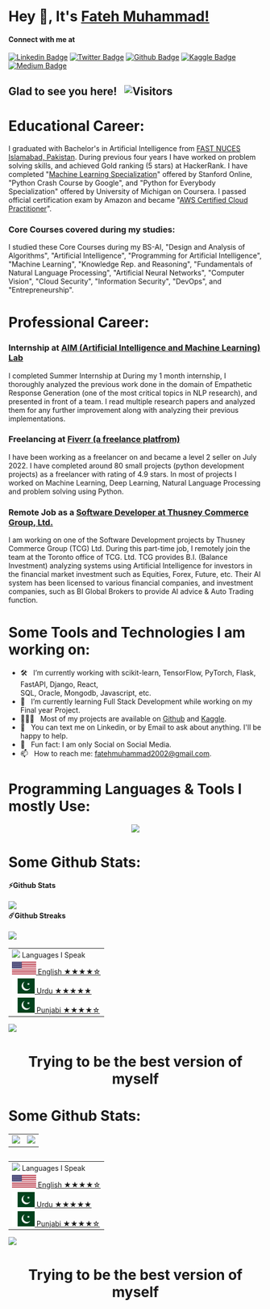 # Hey 👋, It's [Fateh Muhammad!](https://github.com/FatehMuhammad/)

#### Connect with me at
[![Linkedin Badge](https://img.shields.io/badge/-LinkedIn-important)](https://www.linkedin.com/in/fateh-muhammad/)
[![Twitter Badge](https://img.shields.io/badge/-Twitter-blue)](https://twitter.com/FM__Sani)
[![Github Badge](https://img.shields.io/badge/-Github-brightgreen)](https://github.com/FatehMuhammad/)
[![Kaggle Badge](https://img.shields.io/badge/-Kaggle-green)](https://www.kaggle.com/fatehmuhammad/)
[![Medium Badge](https://img.shields.io/badge/-Medium-informational)](https://fatehmuhammad.medium.com/)

## Glad to see you here! &nbsp; ![Visitors](https://api.visitorbadge.io/api/visitors?path=FatehMuhammad&label=Visitors&labelColor=%23697689&countColor=%231ccce4)

# **Educational Career:**

I graduated with Bachelor's in Artificial Intelligence from [FAST NUCES Islamabad, Pakistan](https://www.nu.edu.pk/). During previous four years I have worked on problem solving skills, and achieved Gold ranking (5 stars) at HackerRank. I have completed "[Machine Learning Specialization](https://www.coursera.org/account/accomplishments/specialization/certificate/YK4VGPX4CQ8G)" offered by Stanford Online, "Python Crash Course by Google", and "Python for Everybody Specialization" offered by University of Michigan on Coursera. I passed official certification exam by Amazon and became "[AWS Certified Cloud Practitioner](https://www.credly.com/badges/83444650-ee44-4b6e-bc9c-e9cb098ac75d?source=linked_in_profile)".

### **Core Courses covered during my studies:**

I studied these Core Courses during my BS-AI, "Design and Analysis of Algorithms", "Artificial Intelligence", "Programming for Artificial Intelligence", "Machine Learning", "Knowledge Rep. and Reasoning", "Fundamentals of Natural Language Processing", "Artificial Neural Networks", "Computer Vision", "Cloud Security", "Information Security", "DevOps", and "Entrepreneurship".

# **Professional Career:**

### **Internship at [AIM (Artificial Intelligence and Machine Learning) Lab](http://isb.nu.edu.pk/aim/)**

I completed Summer Internship at  During my 1 month internship, I thoroughly analyzed the previous work done in the domain of Empathetic Response Generation (one of the most critical topics in NLP research), and presented in front of a team. I read multiple research papers and analyzed them for any further improvement along with analyzing their previous implementations.

### **Freelancing at [Fiverr (a freelance platfrom)](https://www.fiverr.com/users/fatehmuhammad36/)**

I have been working as a freelancer on  and became a level 2 seller on July 2022. I have completed around 80 small projects (python development projects) as a freelancer with rating of 4.9 stars. In most of projects I worked on Machine Learning, Deep Learning, Natural Language Processing and problem solving using Python.

### **Remote Job as a [Software Developer at Thusney Commerce Group, Ltd.](http://www.thusney.com/)**

I am working on one of the Software Development projects by Thusney Commerce Group (TCG) Ltd. During this part-time job, I remotely join the team at the Toronto office of TCG. Ltd. TCG provides B.I. (Balance Investment) analyzing systems using Artificial Intelligence for investors in the financial market investment such as Equities, Forex, Future, etc. Their AI system has been licensed to various financial companies, and investment companies, such as BI Global Brokers to provide AI advice & Auto Trading function.

# **Some Tools and Technologies I am working on:**

- 🛠 &nbsp; I’m currently working with scikit-learn, TensorFlow, PyTorch, Flask, FastAPI, Django, React, <br /> SQL, Oracle, Mongodb, Javascript, etc.
- 🚀 &nbsp; I’m currently learning Full Stack Development while working on my Final year Project.
- 👨🏻‍💻 &nbsp; Most of my projects are available on [Github](https://github.com/FatehMuhammad/) and [Kaggle](https://www.kaggle.com/fatehmuhammad/).
- 💬 &nbsp; You can text me on Linkedin, or by Email to ask about anything. I'll be happy to help.
- 👾 &nbsp; Fun fact: I am only Social on Social Media.
- 📫 &nbsp; How to reach me: fatehmuhammad2002@gmail.com.

# **Programming Languages & Tools I mostly Use:**

<p align="center">
  <a href="https://skillicons.dev">
    <img src="https://skillicons.dev/icons?i=python,pytorch,tensorflow,opencv,sklearn,django,flask,fastapi,postgres,sqlite,mongodb,redis,bash,HTML,CSS,js,react,azure,linux,git,github,githubactions,kubernetes,docker,c,vscode,heroku,anaconda" />
  </a>
</p>


# **Some Github Stats:**

  <summary><b>⚡Github Stats</b></summary>
  <br />
  <img height="180em" src="https://github-readme-stats-sigma-five.vercel.app/api?username=FatehMuhammad&show_icons=true&hide_border=true&&count_private=true&include_all_commits=true" />  
  <summary><b>☄️Github Streaks</b></summary>
  <br />
  <img height="180em" src="https://github-readme-streak-stats.herokuapp.com/?user=FatehMuhammad&hide_border=true" />
 
  <br />
  
  <table align="right">
    <tr><td><img src="https://github.com/milaan9/milaan9/blob/main/3898082.svg" width="45"> Languages I Speak</a></td></tr>
    <tr><td><a href="README.md"><img src="https://github.com/FatehMuhammad/FatehMuhammad/blob/main/Flag_of_the_United_States.svg" height="25"> English ★★★★☆</a></td></tr>
    <tr><td><a href="README_pt.md"><img src="https://github.com/FatehMuhammad/FatehMuhammad/blob/main/Flag_of_Pakistan.svg.webp" height="30"> Urdu    ★★★★★</a></td></tr>
    <tr><td><a href="README_pt.md"><img src="https://github.com/FatehMuhammad/FatehMuhammad/blob/main/Flag_of_Pakistan.svg.webp" height="30"> Punjabi ★★★★☆</a></td></tr>
</table>
  <img height="180em" src="https://github-readme-stats-sigma-five.vercel.app/api/top-langs/?username=FatehMuhammad&exclude_repo=KNN-Image-Classification&show_icons=true&hide_border=true&layout=compact&langs_count=8"/>


<div align="center">

# Trying to be the best version of myself

</div>



# **Some Github Stats:**

<table>
  <tr>
    <td>
      <img height="180em" src="https://github-readme-stats-sigma-five.vercel.app/api?username=FatehMuhammad&show_icons=true&hide_border=true&&count_private=true&include_all_commits=true" />
    </td>
    <td>
      <img height="180em" src="https://github-readme-streak-stats.herokuapp.com/?user=FatehMuhammad&hide_border=true" />
    </td>
  </tr>
</table>

<table align="right">
  <tr><td><img src="https://github.com/milaan9/milaan9/blob/main/3898082.svg" width="45"> Languages I Speak</td></tr>
  <tr><td><a href="README.md"><img src="https://github.com/FatehMuhammad/FatehMuhammad/blob/main/Flag_of_the_United_States.svg" height="25"> English ★★★★☆</a></td></tr>
  <tr><td><a href="README_pt.md"><img src="https://github.com/FatehMuhammad/FatehMuhammad/blob/main/Flag_of_Pakistan.svg.webp" height="30"> Urdu    ★★★★★</a></td></tr>
  <tr><td><a href="README_pt.md"><img src="https://github.com/FatehMuhammad/FatehMuhammad/blob/main/Flag_of_Pakistan.svg.webp" height="30"> Punjabi ★★★★☆</a></td></tr>
</table>

<img height="180em" src="https://github-readme-stats-sigma-five.vercel.app/api/top-langs/?username=FatehMuhammad&exclude_repo=KNN-Image-Classification&show_icons=true&hide_border=true&layout=compact&langs_count=8"/>

<div align="center">

# Trying to be the best version of myself

</div>
